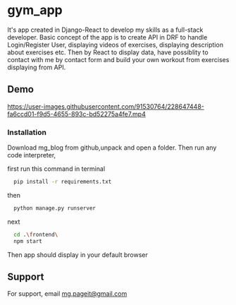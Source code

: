 # gym_app   

It's app created in Django-React to develop my skills as a full-stack developer. Basic concept of the app is to create API in DRF to handle Login/Register User, displaying videos of exercises, displaying description about exercises etc. Then by React to display data, have possiblity to contact with me by contact form and build your own workout from exercises displaying from API. 

## Demo


https://user-images.githubusercontent.com/91530764/228647448-fa6ccd01-f9d5-4655-893c-bd52275a4fe7.mp4



### Installation
Download mg_blog from github,unpack and open a folder. Then run any code interpreter,

first run this command in terminal
```bash
  pip install -r requirements.txt
```
then 
```bash
  python manage.py runserver
```
next 
```bash
  cd .\frontend\
  npm start
```

Then app should display in your default browser







## Support

For support, email mg.pageit@gmail.com
